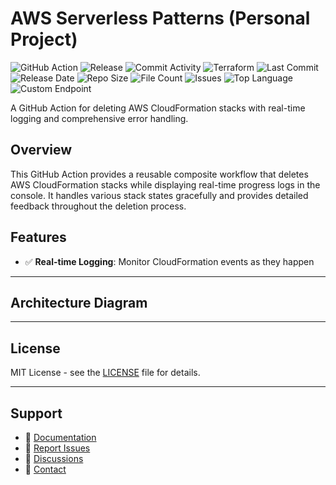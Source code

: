 # AWS Serverless Patterns (Personal Project)

![GitHub Action](https://img.shields.io/badge/GitHub-Action-blue?logo=github)&nbsp;![Release](https://github.com/subhamay-bhattacharyya/5206-serverless-patterns-tf/actions/workflows/release.yaml/badge.svg)&nbsp;![Commit Activity](https://img.shields.io/github/commit-activity/t/subhamay-bhattacharyya/5206-serverless-patterns-tf)&nbsp;![Terraform](https://img.shields.io/badge/AWS-Terraform-orange?logo=amazonaws)&nbsp;![Last Commit](https://img.shields.io/github/last-commit/subhamay-bhattacharyya/5206-serverless-patterns-tf)&nbsp;![Release Date](https://img.shields.io/github/release-date/subhamay-bhattacharyya/5206-serverless-patterns-tf)&nbsp;![Repo Size](https://img.shields.io/github/repo-size/subhamay-bhattacharyya/5206-serverless-patterns-tf)&nbsp;![File Count](https://img.shields.io/github/directory-file-count/subhamay-bhattacharyya/5206-serverless-patterns-tf)&nbsp;![Issues](https://img.shields.io/github/issues/subhamay-bhattacharyya/5206-serverless-patterns-tf)&nbsp;![Top Language](https://img.shields.io/github/languages/top/subhamay-bhattacharyya/5206-serverless-patterns-tf)&nbsp;![Custom Endpoint](https://img.shields.io/endpoint?url=https://gist.githubusercontent.com/bsubhamay/24f638e427c722cf19fb19734b52b2f0/raw/5206-serverless-patterns-tf.json?)


A GitHub Action for deleting AWS CloudFormation stacks with real-time logging and comprehensive error handling.

## Overview

This GitHub Action provides a reusable composite workflow that deletes AWS CloudFormation stacks while displaying real-time progress logs in the console. It handles various stack states gracefully and provides detailed feedback throughout the deletion process.

## Features

- ✅ **Real-time Logging**: Monitor CloudFormation events as they happen

---

## Architecture Diagram


---

## License

MIT License - see the [LICENSE](LICENSE) file for details.

---

## Support

- 📖 [Documentation](https://github.com/subhamay-bhattacharyya/5206-serverless-patterns-tf/wiki)
- 🐛 [Report Issues](https://github.com/subhamay-bhattacharyya/5206-serverless-patterns-tf/issues)
- 💬 [Discussions](https://github.com/subhamay-bhattacharyya/5206-serverless-patterns-tf/discussions)
- 📧 [Contact](mailto:support@subhamay.aws@gmail.com)